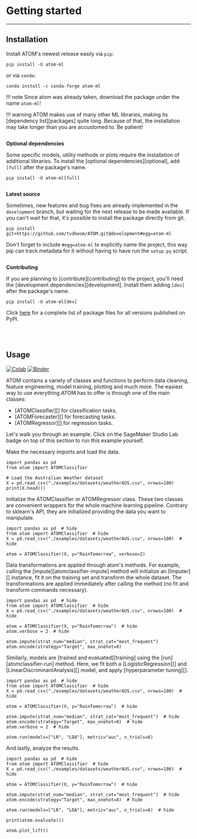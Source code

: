 # Getting started
-----------------

## Installation

Install ATOM's newest release easily via `pip`:

    pip install -U atom-ml

or via `conda`:

    conda install -c conda-forge atom-ml

!!! note
    Since atom was already taken, download the package under the name `atom-ml`!

!!! warning
    ATOM makes use of many other ML libraries, making its [dependency list][packages]
    quite long. Because of that, the installation may take longer than you
    are accustomed to. Be patient!

<br style="display: block; margin-top: 2em; content: ' '">

**Optional dependencies**

Some specific models, utility methods or plots require the installation of
additional libraries. To install the [optional dependencies][optional], add
`[full]` after the package's name.

    pip install -U atom-ml[full]

<br style="display: block; margin-top: 2em; content: ' '">

**Latest source**

Sometimes, new features and bug fixes are already implemented in the
`development` branch, but waiting for the next release to be made
available. If you can't wait for that, it's possible to install the
package directly from git.

    pip install git+https://github.com/tvdboom/ATOM.git@development#egg=atom-ml

Don't forget to include `#egg=atom-ml` to explicitly name the project,
this way pip can track metadata for it without having to have run the
`setup.py` script.

<br style="display: block; margin-top: 2em; content: ' '">

**Contributing**

If you are planning to [contribute][contributing] to the project,
you'll need the [development dependencies][development]. Install them
adding `[dev]` after the package's name.

    pip install -U atom-ml[dev]

Click [here](https://pypi.org/simple/atom-ml/) for a complete list of
package files for all versions published on PyPI.

<br><br>


## Usage

[![Colab](https://colab.research.google.com/assets/colab-badge.svg)](https://colab.research.google.com/github/tvdboom/ATOM/blob/master/examples/getting_started.ipynb)
[![Binder](https://mybinder.org/badge_logo.svg)](https://mybinder.org/v2/gh/tvdboom/ATOM/HEAD)

ATOM contains a variety of classes and functions to perform data cleaning,
feature engineering, model training, plotting and much more. The easiest
way to use everything ATOM has to offer is through one of the main classes:

* [ATOMClassifier][] for classification tasks.
* [ATOMForecaster][] for forecasting tasks.
* [ATOMRegressor][] for regression tasks.

Let's walk you through an example. Click on the SageMaker Studio Lab badge
on top of this section to run this example yourself.

Make the necessary imports and load the data.

```pycon
import pandas as pd
from atom import ATOMClassifier

# Load the Australian Weather dataset
X = pd.read_csv("./examples/datasets/weatherAUS.csv", nrows=100)
print(X.head())
```

Initialize the ATOMClassifier or ATOMRegressor class. These two classes
are convenient wrappers for the whole machine learning pipeline. Contrary
to sklearn's API, they are initialized providing the data you want to
manipulate.

```pycon
import pandas as pd  # hide
from atom import ATOMClassifier  # hide
X = pd.read_csv("./examples/datasets/weatherAUS.csv", nrows=100)  # hide

atom = ATOMClassifier(X, y="RainTomorrow", verbose=2)
```

Data transformations are applied through atom's methods. For example,
calling the [impute][atomclassifier-impute] method will initialize an
[Imputer][] instance, fit it on the training set and transform the whole
dataset. The transformations are applied immediately after calling the
method (no fit and transform commands necessary).

```pycon
import pandas as pd  # hide
from atom import ATOMClassifier  # hide
X = pd.read_csv("./examples/datasets/weatherAUS.csv", nrows=100)  # hide

atom = ATOMClassifier(X, y="RainTomorrow")  # hide
atom.verbose = 2  # hide

atom.impute(strat_num="median", strat_cat="most_frequent")  
atom.encode(strategy="Target", max_onehot=8)
```

Similarly, models are [trained and evaluated][training] using the
[run][atomclassifier-run] method. Here, we fit both a [LogisticRegression][]
and [LinearDiscriminantAnalysis][] model, and apply [hyperparameter tuning][].

```pycon
import pandas as pd  # hide
from atom import ATOMClassifier  # hide
X = pd.read_csv("./examples/datasets/weatherAUS.csv", nrows=100)  # hide

atom = ATOMClassifier(X, y="RainTomorrow")  # hide

atom.impute(strat_num="median", strat_cat="most_frequent")  # hide 
atom.encode(strategy="Target", max_onehot=8)  # hide
atom.verbose = 2  # hide

atom.run(models=["LR", "LDA"], metric="auc", n_trials=6)
```

And lastly, analyze the results.

```pycon
import pandas as pd  # hide
from atom import ATOMClassifier  # hide
X = pd.read_csv("./examples/datasets/weatherAUS.csv", nrows=100)  # hide

atom = ATOMClassifier(X, y="RainTomorrow")  # hide

atom.impute(strat_num="median", strat_cat="most_frequent")  # hide 
atom.encode(strategy="Target", max_onehot=8)  # hide

atom.run(models=["LR", "LDA"], metric="auc", n_trials=6)  # hide

print(atom.evaluate())

atom.plot_lift()
```
